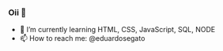 ### Oii 👋


- 🌱 I’m currently learning HTML, CSS, JavaScript, SQL, NODE
- 📫 How to reach me: @eduardosegato

